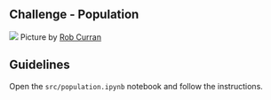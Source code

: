 ## Challenge - Population
![](https://images.unsplash.com/photo-1506755594592-349d12a7c52a?ixlib=rb-1.2.1&ixid=eyJhcHBfaWQiOjEyMDd9&auto=format&fit=crop&w=1433&q=80)
Picture by [Rob Curran](https://unsplash.com/photos/sUXXO3xPBYo)

## Guidelines
Open the `src/population.ipynb` notebook and follow the instructions.